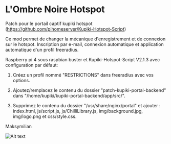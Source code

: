 # L'Ombre Noire Hotspot

Patch pour le portail captif kupiki hotspot (https://github.com/pihomeserver/Kupiki-Hotspot-Script)

Ce mod permet de changer la mécanique d'enregistrement et de connexion sur le hotspot. Inscription par e-mail, connexion automatique et application automatique d'un profil freeradius.

Raspberry pi 4 sous raspbian buster et Kupiki-Hotspot-Script V2.1.3 avec configuration par défaut:

1. Créez un profil nommé "RESTRICTIONS" dans freeradius avec vos options.

2. Ajoutez/remplacez le contenu du dossier "patch-kupiki-portal-backend" dans "/home/kupiki/kupiki-portal-backend/app/src/".

3. Supprimez le contenu du dossier "/usr/share/nginx/portal" et ajouter : index.html, js/script.js, js/ChilliLibrary.js, img/background.jpg, img/logo.png et css/style.css.

Maksymilian

![Alt text](https://i.ibb.co/W2ycqgx/screen.jpg)
